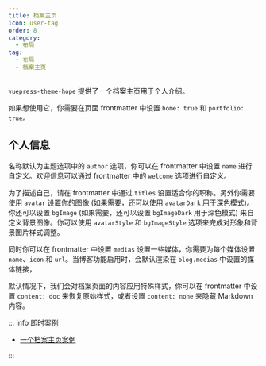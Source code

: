 ```yaml
---
title: 档案主页
icon: user-tag
order: 8
category:
  - 布局
tag:
  - 布局
  - 档案主页
---
```


`vuepress-theme-hope` 提供了一个档案主页用于个人介绍。

如果想使用它，你需要在页面 frontmatter 中设置 `home: true` 和 `portfolio: true`。

## 个人信息

名称默认为主题选项中的 `author` 选项，你可以在 frontmatter 中设置 `name` 进行自定义。欢迎信息可以通过 frontmatter 中的 `welcome` 选项进行自定义。

为了描述自己，请在 frontmatter 中通过 `titles` 设置适合你的职称。另外你需要使用 `avatar` 设置你的图像 (如果需要，还可以使用 `avatarDark` 用于深色模式)。 你还可以设置 `bgImage` (如果需要，还可以设置 `bgImageDark` 用于深色模式) 来自定义背景图像。你可以使用 `avatarStyle` 和 `bgImageStyle` 选项来完成对形象和背景图片样式调整。

同时你可以在 frontmatter 中设置 `medias` 设置一些媒体，你需要为每个媒体设置 `name`、`icon` 和 `url`。当博客功能启用时，会默认渲染在 `blog.medias` 中设置的媒体链接，

默认情况下，我们会对档案页面的内容应用特殊样式，你可以在 frontmatter 中设置 `content: doc` 来恢复原始样式，或者设置 `content: none` 来隐藏 Markdown 内容。

::: info 即时案例

- [一个档案主页案例](../../demo/portfolio-home.md)

:::
